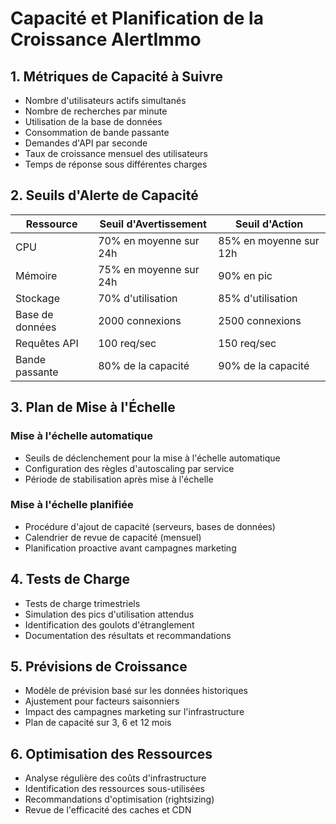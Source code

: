 
# Capacité et Planification de la Croissance AlertImmo

## 1. Métriques de Capacité à Suivre

- Nombre d'utilisateurs actifs simultanés
- Nombre de recherches par minute
- Utilisation de la base de données
- Consommation de bande passante
- Demandes d'API par seconde
- Taux de croissance mensuel des utilisateurs
- Temps de réponse sous différentes charges

## 2. Seuils d'Alerte de Capacité

| Ressource | Seuil d'Avertissement | Seuil d'Action |
|-----------|---------------------|----------------|
| CPU | 70% en moyenne sur 24h | 85% en moyenne sur 12h |
| Mémoire | 75% en moyenne sur 24h | 90% en pic |
| Stockage | 70% d'utilisation | 85% d'utilisation |
| Base de données | 2000 connexions | 2500 connexions |
| Requêtes API | 100 req/sec | 150 req/sec |
| Bande passante | 80% de la capacité | 90% de la capacité |

## 3. Plan de Mise à l'Échelle

### Mise à l'échelle automatique
- Seuils de déclenchement pour la mise à l'échelle automatique
- Configuration des règles d'autoscaling par service
- Période de stabilisation après mise à l'échelle

### Mise à l'échelle planifiée
- Procédure d'ajout de capacité (serveurs, bases de données)
- Calendrier de revue de capacité (mensuel)
- Planification proactive avant campagnes marketing

## 4. Tests de Charge

- Tests de charge trimestriels
- Simulation des pics d'utilisation attendus
- Identification des goulots d'étranglement
- Documentation des résultats et recommandations

## 5. Prévisions de Croissance

- Modèle de prévision basé sur les données historiques
- Ajustement pour facteurs saisonniers
- Impact des campagnes marketing sur l'infrastructure
- Plan de capacité sur 3, 6 et 12 mois

## 6. Optimisation des Ressources

- Analyse régulière des coûts d'infrastructure
- Identification des ressources sous-utilisées
- Recommandations d'optimisation (rightsizing)
- Revue de l'efficacité des caches et CDN
